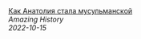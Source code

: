 <!--2024-01-04 01:37:28-->
<div class="yb">
  <a class="nodecor" href="/posts.html?istoriya/kak_anatoliya_stala_musulmanskoj">
    <img class="preview" data-videoid="vgCjg885t_M" src="https://i.ytimg.com/vi/vgCjg885t_M/hqdefault.jpg" align="middle" alt="">
  </a>
  <div class="inlbl text">
    <a class="nodecor" href="/posts.html?istoriya/kak_anatoliya_stala_musulmanskoj">Как Анатолия стала мусульманской</a><br>
    <i class="smaller2">Amazing History</i><br>
    <i class="smaller3">2022-10-15</i>
  </div>
</div>
